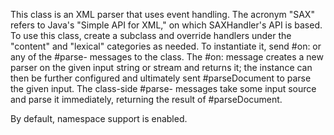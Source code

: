 This class is an XML parser that uses event handling. The acronym "SAX" refers to Java's "Simple API for XML," on which SAXHandler's API is based. To use this class, create a subclass and override handlers under the "content" and "lexical" categories as needed. To instantiate it, send #on: or any of the #parse- messages to the class. The #on: message creates a new parser on the given input string or stream and returns it; the instance can then be further configured and ultimately sent #parseDocument to parse the given input. The class-side #parse- messages take some input source and parse it immediately, returning the result of #parseDocument.

By default, namespace support is enabled.